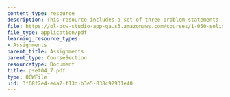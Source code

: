 ```yaml
---
content_type: resource
description: This resource includes a set of three problem statements.
file: https://ol-ocw-studio-app-qa.s3.amazonaws.com/courses/1-050-solid-mechanics-fall-2004/3f68f2e4e4a2f13db3e5838c92931e40_pset04_7.pdf
file_type: application/pdf
learning_resource_types:
- Assignments
parent_title: Assignments
parent_type: CourseSection
resourcetype: Document
title: pset04_7.pdf
type: OCWFile
uid: 3f68f2e4-e4a2-f13d-b3e5-838c92931e40
---
```

